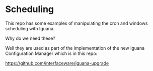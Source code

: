 <h1>Scheduling</h1>

This repo has some examples of manipulating the cron and windows scheduling with Iguana.

Why do we need these?

Well they are used as part of the implementation of the new Iguana Configuration Manager which is in this repo:

https://github.com/interfaceware/iguana-upgrade
